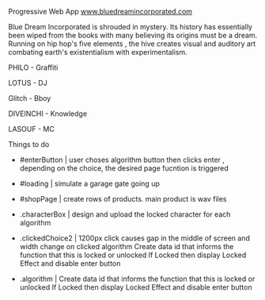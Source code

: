 Progressive Web App www.bluedreamincorporated.com

Blue Dream Incorporated is shrouded in mystery. Its history has essentially been wiped from the books with many believing its origins must be a dream. Running on hip hop's five elements , the hive creates visual and auditory art combating earth's existentialism with experimentalism.

PHILO - Graffiti 

LOTUS - DJ 

Glitch - Bboy 

DIVEINCHI - Knowledge 

LASOUF - MC

Things to do

- #enterButton | user choses algorithm button then clicks enter , depending on the choice,                  the desired page fucntion is triggered

- #loading  | simulate a garage gate going up 

- #shopPage  | create rows of products. main product is wav files

- .characterBox  |  design and upload the locked character for each algorithm 

- .clickedChoice2  |  1200px click causes gap in the middle of screen and width change on clicked algorithm
                        Create data id that informs the function that this is locked or unlocked
                        If Locked then display Locked Effect and disable enter button
                        
- .algorithm  |  Create data id that informs the function that this is locked or unlocked
                        If Locked then display Locked Effect and disable enter button
